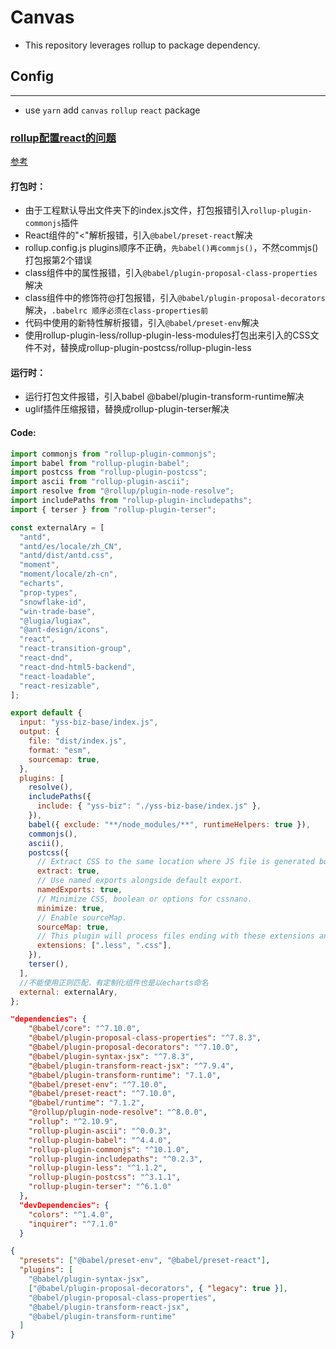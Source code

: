 # Canvas

- This repository leverages rollup to package dependency.

## Config
---------
- use `yarn` add `canvas` `rollup` `react` package

### [rollup配置react的问题](https://zhuanlan.zhihu.com/p/158923027)

[参考](http://www.geekschool.org/2020/07/09/6309.html)

#### 打包时：

- 由于工程默认导出文件夹下的index.js文件，打包报错引入`rollup-plugin-commonjs`插件
- React组件的"<"解析报错，引入`@babel/preset-react`解决
- rollup.config.js plugins顺序不正确，`先babel()再commjs()`，不然commjs()打包报第2个错误
- class组件中的属性报错，引入`@babel/plugin-proposal-class-properties`解决
- class组件中的修饰符@打包报错，引入`@babel/plugin-proposal-decorators`解决，`.babelrc 顺序必须在class-properties前`
- 代码中使用的新特性解析报错，引入`@babel/preset-env`解决
- 使用rollup-plugin-less/rollup-plugin-less-modules打包出来引入的CSS文件不对，替换成rollup-plugin-postcss/rollup-plugin-less

#### 运行时：

- 运行打包文件报错，引入babel @babel/plugin-transform-runtime解决
- uglif插件压缩报错，替换成rollup-plugin-terser解决

#### Code:

```js config
import commonjs from "rollup-plugin-commonjs";
import babel from "rollup-plugin-babel";
import postcss from "rollup-plugin-postcss";
import ascii from "rollup-plugin-ascii";
import resolve from "@rollup/plugin-node-resolve";
import includePaths from "rollup-plugin-includepaths";
import { terser } from "rollup-plugin-terser";

const externalAry = [
  "antd",
  "antd/es/locale/zh_CN",
  "antd/dist/antd.css",
  "moment",
  "moment/locale/zh-cn",
  "echarts",
  "prop-types",
  "snowflake-id",
  "win-trade-base",
  "@lugia/lugiax",
  "@ant-design/icons",
  "react",
  "react-transition-group",
  "react-dnd",
  "react-dnd-html5-backend",
  "react-loadable",
  "react-resizable",
];

export default {
  input: "yss-biz-base/index.js",
  output: {
    file: "dist/index.js",
    format: "esm",
    sourcemap: true,
  },
  plugins: [
    resolve(),
    includePaths({
      include: { "yss-biz": "./yss-biz-base/index.js" },
    }),
    babel({ exclude: "**/node_modules/**", runtimeHelpers: true }),
    commonjs(),
    ascii(),
    postcss({
      // Extract CSS to the same location where JS file is generated but with .css extension.
      extract: true,
      // Use named exports alongside default export.
      namedExports: true,
      // Minimize CSS, boolean or options for cssnano.
      minimize: true,
      // Enable sourceMap.
      sourceMap: true,
      // This plugin will process files ending with these extensions and the extensions supported by custom loaders.
      extensions: [".less", ".css"],
    }),
    terser(),
  ],
  //不能使用正则匹配，有定制化组件也是以echarts命名
  external: externalAry,
};
```

```json package.json
"dependencies": {
    "@babel/core": "^7.10.0",
    "@babel/plugin-proposal-class-properties": "^7.8.3",
    "@babel/plugin-proposal-decorators": "^7.10.0",
    "@babel/plugin-syntax-jsx": "^7.8.3",
    "@babel/plugin-transform-react-jsx": "^7.9.4",
    "@babel/plugin-transform-runtime": "7.1.0",
    "@babel/preset-env": "^7.10.0",
    "@babel/preset-react": "^7.10.0",
    "@babel/runtime": "7.1.2",
    "@rollup/plugin-node-resolve": "^8.0.0",
    "rollup": "^2.10.9",
    "rollup-plugin-ascii": "^0.0.3",
    "rollup-plugin-babel": "^4.4.0",
    "rollup-plugin-commonjs": "^10.1.0",
    "rollup-plugin-includepaths": "^0.2.3",
    "rollup-plugin-less": "^1.1.2",
    "rollup-plugin-postcss": "^3.1.1",
    "rollup-plugin-terser": "^6.1.0"
  },
  "devDependencies": {
    "colors": "^1.4.0",
    "inquirer": "^7.1.0"
  }
```

```json
{
  "presets": ["@babel/preset-env", "@babel/preset-react"],
  "plugins": [
    "@babel/plugin-syntax-jsx",
    ["@babel/plugin-proposal-decorators", { "legacy": true }],
    "@babel/plugin-proposal-class-properties",
    "@babel/plugin-transform-react-jsx",
    "@babel/plugin-transform-runtime"
  ]
}
```
